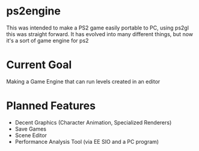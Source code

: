 # ps2engine
This was intended to make a PS2 game easily portable to PC, using ps2gl this was straight forward.
It has evolved into many different things, but now it's a sort of game engine for ps2
# Current Goal
Making a Game Engine that can run levels created in an editor
# Planned Features
- Decent Graphics (Character Animation, Specialized Renderers)
- Save Games
- Scene Editor
- Performance Analysis Tool (via EE SIO and a PC program)
